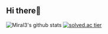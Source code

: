 ## Hi there👋
![Miral3's github stats](https://github-readme-stats.vercel.app/api?username=Miral3&show_icons=true)
[![solved.ac tier](http://mazassumnida.wtf/api/generate_badge?boj=dydtkd113)](https://solved.ac/dydtkd113)
